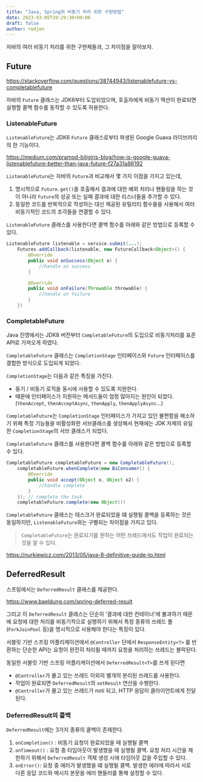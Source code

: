 ```yaml
---
title: "Java, Spring의 비동기 처리 위한 구현방법"
date: 2023-03-05T19:29:30+09:00
draft: false
author: redjen
---
```


자바의 여러 비동기 처리를 위한 구현체들과, 그 차이점을 알아보자.

## Future

https://stackoverflow.com/questions/38744943/listenablefuture-vs-completablefuture

자바의 `Future` 클래스는 JDK6부터 도압되었으며, 호출자에게 비동기 액션이 완료되면 실행할 콜백 함수를 동작할 수 있도록 허용한다.

### ListenableFuture

`ListenableFuture`는 JDK6 `Future` 클래스로부터 파생된 Google Guava 라이브러리의 한 기능이다. 

https://medium.com/pramod-biligiris-blog/how-is-google-guava-listenablefuture-better-than-java-future-f27a31a86192

`ListenableFuture`는 자바의 `Future`과 비교해서 몇 가지 이점을 가지고 있는데,
1. 명시적으로 `Future.get()`을 호출해서 결과에 대한 예외 처리나 핸들링을 하는 것이 아니라 `Future`의 성공 또는 실패 결과에 대한 리스너들을 추가할 수 있다.
2. 동일한 코드를 반복적으로 작성하는 대신 제공된 유틸리티 함수들을 사용해서 여러 비동기적인 코드의 조각들을 연결할 수 있다.

`ListenableFuture` 클래스를 사용한다면 콜백 함수를 아래와 같은 방법으로 등록할 수 있다.

```java
ListenableFuture listenable = service.submit(...);
    Futures.addCallback(listenable, new FutureCallback<Object>() {
        @Override
        public void onSuccess(Object o) {
            //handle on success
        }

        @Override
        public void onFailure(Throwable throwable) {
            //handle on failure
        }
    })
```

### CompletableFuture

Java 진영에서는 JDK8 버전부터 `CompletableFuture`의 도입으로 비동기처리를 표준 API로 가져오게 하였다.

`CompletableFuture` 클래스는 `CompletionStage` 인터페이스와 `Future` 인터페이스를 결합한 방식으로 도입되게 되었다.

`CompletionStage`는 다음과 같은 특징을 가진다.
- 동기 / 비동기 로직을 동시에 사용할 수 있도록 지원한다.
- 때문에 인터페이스가 지원하는 메서드들이 엄청 많아지는 원인이 되었다. (`thenAccept`, `thenAcceptAsync`, `thenApply`, `thenApplyAsync`...)

`CompletableFuture`는 `CompletionStage` 인터페이스가 가지고 있던 불편함을 해소하기 위해 특정 기능들을 비활성화한 서브클래스를 생성해서 현재에는 JDK 자체의 유일한 `CompletionStage`의 서브 클래스가 되었다.

`CompletableFuture` 클래스를 사용한다면 콜백 함수를 아래와 같은 방법으로 등록할 수 있다.

```java
CompletableFuture completableFuture = new CompletableFuture();
    completableFuture.whenComplete(new BiConsumer() {
        @Override
        public void accept(Object o, Object o2) {
            //handle complete
        }
    }); // complete the task
    completableFuture.complete(new Object())
```

`CompletableFuture` 클래스는 태스크가 완료되었을 떄 실행될 콜백을 등록하는 것은 동일하지만, `ListenableFuture`와는 구별되는 차이점을 가지고 있다.

> `CompletableFuture`는 완료되기를 원하는 어떤 쓰레드에서도 작업이 완료되는 것을 알 수 있다.

https://nurkiewicz.com/2013/05/java-8-definitive-guide-to.html

## DeferredResult

스프링에서는 `DeferredResult` 클래스를 제공한다. 

https://www.baeldung.com/spring-deferred-result

그리고 이 `DeferredResult` 클래스는 단순히 '결과에 대한 컨테이너'에 불과하기 때문에 요청에 대한 처리를 비동기적으로 실행하기 위해서 특정 종류의 쓰레드 풀(`ForkJoinPool` 등)을 명시적으로 사용해야 한다는 특징이 있다.

서블릿 기반 스프링 어플리케이션에서 `@Controller` 단에서 `ResponseEntity<?>` 를 반환하는 단순한 API는 요청이 완전히 처리될 때까지 요청을 처리하는 쓰레드는 블락된다.

동일한 서블릿 기반 스프링 어플리케이션에서 `DeferredResult<T>`를 쓰게 된다면
- `@Controller`가 물고 있는 쓰레드 이외의 별개의 분리된 쓰레드를 사용한다.
- 작업이 완료되면 `DeferredResult`의 `setResult` 연산을 수행한다.
- `@Controller`가 물고 있는 쓰레드가 noti 되고, HTTP 응답이 클라이언트에게 전달된다.

### DeferredResult의 콜백 

`DeferredResult`에는 3가지 종류의 콜백이 존재한다.

1. `onCompletion()` : 비동기 요청이 완료되었을 때 실행될 콜백
2. `onTimeout()` : 요청 중 타임아웃이 발생했을 때 실행될 콜백. 요청 처리 시간을 제한하기 위해서 `DeferredResult` 객체 생성 시에 타임아웃 값을 주입할 수 있다.
3. `onError()`: 요청 중 에러가 발생했을 떄 실행될 콜백. 발생한 에러에 따라서 서로 다른 응답 코드와 메시지 본문을 에러 핸들러를 통해 설정할 수 있다.